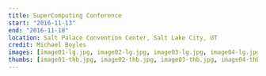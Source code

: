 ```yaml
---
title: SuperComputing Conference
start: "2016-11-13"
end: "2016-11-18"
location: Salt Palace Convention Center, Salt Lake City, UT
credit: Michael Boyles
images: [image01-lg.jpg, image02-lg.jpg, image03-lg.jpg, image04-lg.jpg, image05-lg.jpg, image06-lg.jpg]
thumbs: [image01-thb.jpg, image02-thb.jpg, image03-thb.jpg, image04-thb.jpg, image05-thb.jpg, image06-thb.jpg]
---
```

